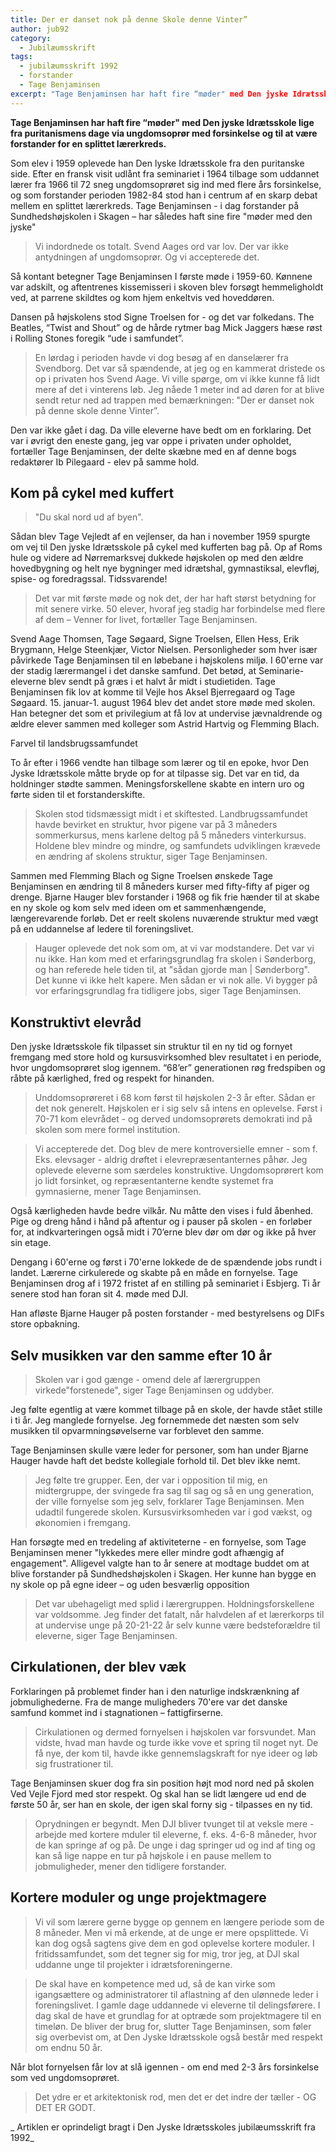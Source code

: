 ```yaml
---
title: Der er danset nok på denne Skole denne Vinter”
author: jub92
category:
  - Jubilæumsskrift
tags:
  - jubilæumsskrift 1992
  - forstander
  - Tage Benjaminsen
excerpt: "Tage Benjaminsen har haft fire “møder" med Den jyske Idrætsskole lige fra puritanismens dage via ungdomsoprør med forsinkelse og til at være forstander for en splittet lærerkreds."
---
```


**Tage Benjaminsen har haft fire “møder" med Den jyske Idrætsskole lige fra puritanismens dage via ungdomsoprør med forsinkelse og til at være forstander for en splittet lærerkreds.**

Som elev i 1959 oplevede han Den lyske Idrætsskole fra den puritanske side. Efter en fransk visit udlånt fra seminariet i 1964 tilbage som uddannet lærer fra 1966 til 72 sneg ungdomsoprøret sig ind med flere års forsinkelse, og som forstander perioden 1982-84 stod han i centrum af en skarp debat mellem en splittet lærerkreds. Tage Benjaminsen - i dag forstander på Sundhedshøjskolen i Skagen – har således haft sine fire "møder med den jyske"

> Vi indordnede os totalt. Svend Aages ord var lov. Der var ikke antydningen af ungdomsoprør. Og vi accepterede det.

Så kontant betegner Tage Benjaminsen I første møde i 1959-60. Kønnene var adskilt, og aftentrenes kissemisseri i skoven blev forsøgt hemmeligholdt ved, at parrene skildtes og kom hjem enkeltvis ved hoveddøren.

Dansen på højskolens stod Signe Troelsen for - og det var folkedans. The Beatles, “Twist and Shout” og de hårde rytmer bag Mick Jaggers hæse røst i Rolling Stones foregik “ude i samfundet”.

> En lørdag i perioden havde vi dog besøg af en danselærer fra Svendborg. Det var så spændende, at jeg og en kammerat dristede os op i privaten hos Svend Aage. Vi ville spørge, om vi ikke kunne få lidt mere af det i vinterens løb. Jeg nåede 1 meter ind ad døren for at blive sendt retur ned ad trappen med bemærkningen: "Der er danset nok på denne skole denne Vinter”.

Den var ikke gået i dag. Da ville eleverne have bedt om en forklaring. Det var i øvrigt den eneste gang, jeg var oppe i privaten under opholdet, fortæller Tage Benjaminsen, der delte skæbne med en af denne bogs redaktører Ib Pilegaard - elev på samme hold.

## Kom på cykel med kuffert

> "Du skal nord ud af byen".

Sådan blev Tage Vejledt af en vejlenser, da han i november 1959 spurgte om vej til Den jyske Idrætsskole på cykel med kufferten bag på. Op af Roms hule og videre ad Nørremarksvej dukkede højskolen op med den ældre hovedbygning og helt nye bygninger med idrætshal, gymnastiksal, elevfløj, spise- og foredragssal. Tidssvarende!

> Det var mit første møde og nok det, der har haft størst betydning for mit senere virke. 50 elever, hvoraf jeg stadig har forbindelse med flere af dem – Venner for livet, fortæller Tage Benjaminsen.

Svend Aage Thomsen, Tage Søgaard, Signe Troelsen, Ellen Hess, Erik Brygmann, Helge Steenkjær, Victor Nielsen. Personligheder som hver især påvirkede Tage Benjaminsen til en løbebane i højskolens miljø. I 60'erne var der stadig lærermangel i det danske samfund. Det betød, at Seminarie-eleverne blev sendt på græs i et halvt år midt i studietiden. Tage Benjaminsen fik lov at komme til Vejle hos Aksel Bjerregaard og Tage Søgaard. 15. januar-1. august 1964 blev det andet store møde med skolen. Han betegner det som et privilegium at få lov at undervise jævnaldrende og ældre elever sammen med kolleger som Astrid Hartvig og Flemming Blach.

Farvel til landsbrugssamfundet

To år efter i 1966 vendte han tilbage som lærer og til en epoke, hvor Den Jyske Idrætsskole måtte bryde op for at tilpasse sig. Det var en tid, da holdninger stødte sammen. Meningsforskellene skabte en intern uro og førte siden til et forstanderskifte.

> Skolen stod tidsmæssigt midt i et skiftested. Landbrugssamfundet havde bevirket en struktur, hvor pigene var på 3 måneders sommerkursus, mens karlene deltog på 5 måneders vinterkursus. Holdene blev mindre og mindre, og samfundets udviklingen krævede en ændring af skolens struktur, siger Tage Benjaminsen.

Sammen med Flemming Blach og Signe Troelsen ønskede Tage Benjaminsen en ændring til 8 måneders kurser med fifty-fifty af piger og drenge. Bjarne Hauger blev forstander i 1968 og fik frie hænder til at skabe en ny skole og kom selv med ideen om et sammenhængende, længerevarende forløb. Det er reelt skolens nuværende struktur med vægt på en uddannelse af ledere til foreningslivet.

> Hauger oplevede det nok som om, at vi var modstandere. Det var vi nu ikke. Han kom med et erfaringsgrundlag fra skolen i Sønderborg, og han referede hele tiden til, at "sådan gjorde man | Sønderborg". Det kunne vi ikke helt kapere. Men sådan er vi nok alle. Vi bygger på vor erfaringsgrundlag fra tidligere jobs, siger Tage Benjaminsen.

## Konstruktivt elevråd

Den jyske Idrætsskole fik tilpasset sin struktur til en ny tid og fornyet fremgang med store hold og kursusvirksomhed blev resultatet i en periode, hvor ungdomsoprøret slog igennem. “68’er” generationen røg fredspiben og råbte på kærlighed, fred og respekt for hinanden.

> Unddomsoprøreret i 68 kom først til højskolen 2-3 år efter. Sådan er det nok generelt. Højskolen er i sig selv så intens en oplevelse. Først i 70-71 kom elevrådet - og derved undomsoprørets demokrati ind på skolen som mere formel institution.

> Vi accepterede det. Dog blev de mere kontroversielle emner - som f. Eks. elevsager - aldrig drøftet i elevrepræsentanternes påhør. Jeg oplevede eleverne som særdeles konstruktive. Ungdomsoprørert kom jo lidt forsinket, og repræsentanterne kendte systemet fra gymnasierne, mener Tage Benjaminsen.

Også kærligheden havde bedre vilkår. Nu måtte den vises i fuld åbenhed. Pige og dreng hånd i hånd på aftentur og i pauser på skolen - en forløber for, at indkvarteringen også midt i 70’erne blev dør om dør og ikke på hver sin etage.

Dengang i 60'erne og først i 70'erne lokkede de de spændende jobs rundt i landet. Lærerne cirkulerede og skabte på en måde en fornyelse. Tage Benjaminsen drog af i 1972 fristet af en stilling på seminariet i Esbjerg. Ti år senere stod han foran sit 4. møde med DJl.

Han afløste Bjarne Hauger på posten forstander - med bestyrelsens og DIFs store opbakning.

## Selv musikken var den samme efter 10 år

> Skolen var i god gænge - omend dele af lærergruppen virkede"forstenede", siger Tage Benjaminsen og uddyber.

Jeg følte egentlig at være kommet tilbage på en skole, der havde stået stille i ti år. Jeg manglede fornyelse. Jeg fornemmede det næsten som selv musikken til opvarmningsøvelserne var forblevet den samme.

Tage Benjaminsen skulle være leder for personer, som han under Bjarne Hauger havde haft det bedste kollegiale forhold til. Det blev ikke nemt.

> Jeg følte tre grupper. Een, der var i opposition til mig, en midtergruppe, der svingede fra sag til sag og så en ung generation, der ville fornyelse som jeg selv, forklarer Tage Benjaminsen. Men udadtil fungerede skolen. Kursusvirksomheden var i god vækst, og økonomien i fremgang.

Han forsøgte med en tredeling af aktiviteterne - en fornyelse, som Tage Benjaminsen mener "lykkedes mere eller mindre godt afhængig af engagement". Alligevel valgte han to år senere at modtage buddet om at blive forstander på Sundhedshøjskolen i Skagen. Her kunne han bygge en ny skole op på egne ideer – og uden besværlig opposition

> Det var ubehageligt med splid i lærergruppen. Holdningsforskellene var voldsomme. Jeg finder det fatalt, når halvdelen af et lærerkorps til at undervise unge på 20-21-22 år selv kunne være bedsteforældre til eleverne, siger Tage Benjaminsen.

## Cirkulationen, der blev væk

Forklaringen på problemet finder han i den naturlige indskrænkning af jobmulighederne. Fra de mange muligheders 70'ere var det danske samfund kommet ind i stagnationen – fattigfirserne.

> Cirkulationen og dermed fornyelsen i højskolen var forsvundet. Man vidste, hvad man havde og turde ikke vove et spring til noget nyt. De få nye, der kom til, havde ikke gennemslagskraft for nye ideer og løb sig frustrationer til.

Tage Benjaminsen skuer dog fra sin position højt mod nord ned på skolen Ved Vejle Fjord med stor respekt. Og skal han se lidt længere ud end de første 50 år, ser han en skole, der igen skal forny sig -  tilpasses en ny tid.

> Oprydningen er begyndt. Men DJI bliver tvunget til at veksle mere - arbejde med kortere mduler til eleverne, f. eks. 4-6-8 måneder, hvor de kan springe af og på. De unge i dag springer ud og ind af ting og kan så lige nappe en tur på højskole i en pause mellem to jobmuligheder, mener den tidligere forstander.

## Kortere moduler og unge projektmagere

> Vi vil som lærere gerne bygge op gennem en længere periode som de 8 måneder. Men vi må erkende, at de unge er mere opsplittede. Vi kan dog også sagtens give dem en god oplevelse kortere moduler. I fritidssamfundet, som det tegner sig for mig, tror jeg, at DJI skal uddanne unge til projekter i idrætsforeningerne.

> De skal have en kompetence med ud, så de kan virke som igangsættere og administratorer til aflastning af den ulønnede leder i foreningslivet. I gamle dage uddannede vi eleverne til delingsførere. I dag skal de have et grundlag for at optræde som projektmagere til en timeløn. De bliver der brug for, slutter Tage Benjaminsen, som føler sig overbevist om, at Den Jyske Idrætsskole også består med respekt om endnu 50 år.

Når blot fornyelsen får lov at slå iցenոen - om end med 2-3 års forsinkelse som ved ungdomsoprøret.

> Det ydre er et arkitektonisk rod, men det er det indre der tæller - OG DET ER GODT.

_ Artiklen er oprindeligt bragt i Den Jyske Idrætsskoles jubilæumsskrift fra 1992_
